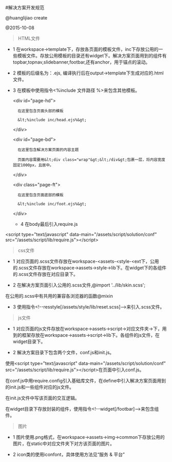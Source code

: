 #解决方案开发规范

@huanglijiao create

@2015-10-08

> HTML文件

* 1 在workspace-&gt;template下，存放各页面的模板文件，inc下存放公用的一些模板文件。存放公用模板的目录还有widget下。解决方案页面用到的组件有topbar,topnav,slidebanner,footbar,还有anchor，用于锚点的滚动。

* 2 模板的后缀名为：.ejs, 编译执行后在output-&gt;template下生成对应的.html文件。

* 3 在模板中使用指令&lt;%include 文件路径 %&gt;来包含其他模板。

	&lt;div id="page-hd"&gt;

		在这里包含页面头部的模板

	    &lt;%include inc/head.ejs%&gt;

	&lt;/div&gt; 

	&lt;div id="page-bd"&gt;

		在这里包含解决方案页面的内容主题

		页面内容需要用&lt;div class="wrap"&gt;&lt;/div&gt;包裹一层，将内容宽度固定1000px，且居中。

	&lt;/div&gt;

	&lt;div class="page-ft"&gt;

		在这里包含页面底部的模板

		&lt;%include inc/foot.ejs%&gt;

	&lt;/div&gt;

	* 4 在body最后引入require.js

&lt;script type="text/javascript" data-main="/assets/script/solution/conf" src="/assets/script/lib/require.js"&gt;&lt;/script&gt;

> css文件

* 1 对应页面的.scss文件存放在workspace-&lt;assets-&lt;style-&lt;ext下，公用的.scss文件存放在workspace-&gt;assets-&gt;style-&gt;lib下。在widget下的各组件的.scss文件存放在对应目录下。

* 2 在解决方案页面引入公用的.scss文件,@import '../lib/skin.scss';

在公用的.scss中有共用的兼容各浏览器的函数@mixin

* 3 使用指令&lt;!--resstyle[/assets/style/lib/reset.scss]--&gt;来引入.scss文件。

> js文件

* 1 对应页面的js文件存放在workspace-&gt;assets-&gt;script-&gt;对应文件夹-&gt;下，用到的框架存放在workspace-&gt;assets-&gt;script-&gt;lib下。各组件的js文件，在widget目录下。

* 2 解决方案目录下包含两个文件，conf.js和init.js。

使用&lt;script type="text/javascript" data-main="/assets/script/solution/conf" src="/assets/script/lib/require.js"&gt;&lt;/script&gt;在页面中引入conf.js。

在conf.js中用require.config引入基础库文件，在define中引入解决方案页面用到的init.js和一些组件对应的js文件。

在init.js文件中写该页面的交互逻辑。

在widget目录下存放封装的组件，使用指令&lt;!--widget[/footbar]--&gt;来包含组件。

> 图片

* 1 图片使用.png格式，在workspace-&gt;assets-&gt;img-&gt;common下存放公用的图片，在static中对应文件夹下对方该页面的图片。

* 2 icon类的使用iconfont，具体使用方法见“服务 & 平台”




